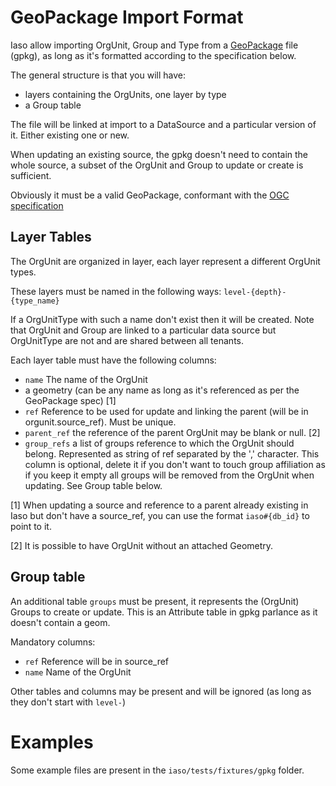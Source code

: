 GeoPackage Import Format
========================

Iaso allow importing OrgUnit, Group and Type from a [GeoPackage](https://www.geopackage.org/) file (gpkg), as long
as it's formatted according to the specification below.

The general structure is that you will have:
 * layers containing the OrgUnits, one layer by type
 * a Group table

The file will be linked at import to a DataSource and a particular version of it. Either existing one or new.

When updating an existing source, the gpkg doesn't need to contain the whole source, a subset of the OrgUnit and Group
to update or create is sufficient.

Obviously it must be a valid GeoPackage, conformant with the [OGC specification](https://www.geopackage.org/spec/)

## Layer Tables
The OrgUnit are organized in layer, each layer represent a different OrgUnit types.

These layers must be named in the following ways: `level-{depth}-{type_name}`

If a OrgUnitType with such a name don't exist then it will be created. Note that OrgUnit and Group are linked to a
particular data source but OrgUnitType are not and are shared between all tenants.

Each layer table must have the following columns:
* `name` The name of the OrgUnit
* a geometry (can be any name as long as it's referenced as per the GeoPackage spec) [1]
* `ref` Reference to be used for update and linking the parent (will be in orgunit.source_ref). Must be unique.
* `parent_ref` the reference of the parent OrgUnit may be blank or null. [2]
* `group_refs` a list of groups reference to which the OrgUnit should belong. Represented as string of ref separated by the ',' character. This column is optional, delete it if you don't want to touch group affiliation as if you keep it empty all groups will be removed from the OrgUnit when updating. See Group table below.

[1] When updating a source and reference to a parent already existing in Iaso but don't have a source_ref, you can use the format `iaso#{db_id}` to point to it.

[2] It is possible to have OrgUnit without an attached Geometry.

## Group table

An additional table `groups`  must be present, it represents
the (OrgUnit) Groups to create or update.  This is an Attribute table in gpkg parlance as it doesn't contain a geom.

Mandatory columns:
* `ref` Reference will be in source_ref
* `name` Name of the OrgUnit

Other tables and columns may be present and will be ignored (as long as they don't start with `level-`)

# Examples

Some example files are present in the `iaso/tests/fixtures/gpkg` folder.
